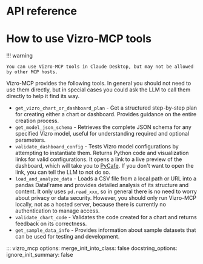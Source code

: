 # API reference

# How to use Vizro-MCP tools

!!! warning

    You can use Vizro-MCP tools in Claude Desktop, but may not be allowed by other MCP hosts.

Vizro-MCP provides the following tools. In general you should not need to use them directly, but in special cases you could ask the LLM to call them directly to help it find its way.

- `get_vizro_chart_or_dashboard_plan` - Get a structured step-by-step plan for creating either a chart or dashboard. Provides guidance on the entire creation process.
- `get_model_json_schema` - Retrieves the complete JSON schema for any specified Vizro model, useful for understanding required and optional parameters.
- `validate_dashboard_config` - Tests Vizro model configurations by attempting to instantiate them. Returns Python code and visualization links for valid configurations. It opens a link to a live preview of the dashboard, which will take you to [PyCafe](https://py.cafe). If you don't want to open the link, you can tell the LLM to not do so.
- `load_and_analyze_data` - Loads a CSV file from a local path or URL into a pandas DataFrame and provides detailed analysis of its structure and content. It only uses `pd.read_xxx`, so in general there is no need to worry about privacy or data security. However, you should only run Vizro-MCP locally, not as a hosted server, because there is currently no authentication to manage access.
- `validate_chart_code` - Validates the code created for a chart and returns feedback on its correctness.
- `get_sample_data_info` - Provides information about sample datasets that can be used for testing and development.

::: vizro_mcp options: merge_init_into_class: false docstring_options: ignore_init_summary: false
